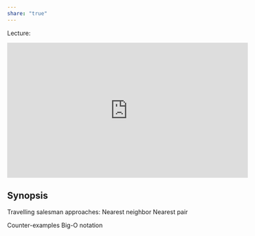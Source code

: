 ```yaml
---
share: "true"
---
```


Lecture: 

<iframe width="560" height="315" src="https://www.youtube-nocookie.com/embed/22hwcnXIGgk?si=pIWK9DsSB__IODq8" title="YouTube video player" frameborder="0" allow="accelerometer; autoplay; clipboard-write; encrypted-media; gyroscope; picture-in-picture; web-share" allowfullscreen></iframe>

## Synopsis
Travelling salesman approaches:
Nearest neighbor
Nearest pair

Counter-examples 
Big-O notation


